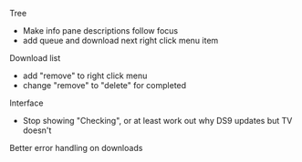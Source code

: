 Tree
  * Make info pane descriptions follow focus
  * add queue and download next right click menu item

Download list
  * add "remove" to right click menu
  * change "remove" to "delete" for completed 

Interface
  * Stop showing "Checking", or at least work out why DS9 updates but TV doesn't

Better error handling on downloads